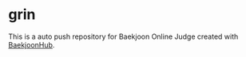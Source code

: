 # grin
This is a auto push repository for Baekjoon Online Judge created with [BaekjoonHub](https://github.com/BaekjoonHub/BaekjoonHub).
